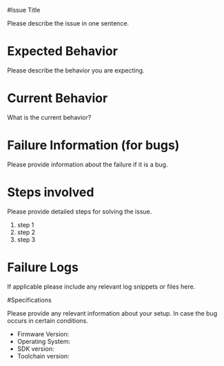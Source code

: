 #Issue Title

Please describe the issue in one sentence.
 
# Expected Behavior
 
Please describe the behavior you are expecting.
 
# Current Behavior
 
What is the current behavior?
 
# Failure Information (for bugs)
 
Please provide information about the failure if it is a bug.
 
# Steps involved
 
Please provide detailed steps for solving the issue.
1. step 1
2. step 2
3. step 3

# Failure Logs
 
If applicable please include any relevant log snippets or files here.
 
#Specifications
 
Please provide any relevant information about your setup. In case the bug occurs in certain conditions.
 
* Firmware Version:
* Operating System:
* SDK version:
* Toolchain version:
